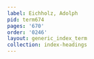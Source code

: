 ```yaml
---
label: Eichholz, Adolph
pid: term674
pages: '670'
order: '0246'
layout: generic_index_term
collection: index-headings
---
```

